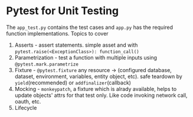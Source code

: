 # Pytest for Unit Testing
The `app_test.py` contains the test cases and `app.py` has the required function implementations.
Topics to cover
1. Asserts - assert statements. simple asset and with `pytest.raise(<ExceptionClass>): function_call()`
2. Parametrization - test a function with multiple inputs using `@pytest.mark.parametrize`
3. Fixture - `@pytest.fixture` any resource -> (configured database, dataset, environment, variables, entity object, etc). safe teardown by `yield`(recommended) or `addfinalizer`(callback)
4. Mocking - `monkeypatch`, a fixture which is alrady available, helps to update objects' attrs for that test only. Like code invoking network call, oauth, etc.
5. Lifecycle